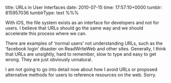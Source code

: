 title: URLs in User Interfaces
date: 2010-07-15
time: 17:57:10+0000
tumblr: 815957036
tumblrType: text
%%%

With iOS, the file system exists as an interface for developers and not for users. I believe that URLs should go the same way and we should accelerate this process where we can. 

There are examples of ‘normal users’ not understanding URLs, such as the ‘facebook login’ disaster on ReadWriteWeb and other sites. Generally, I think that URLs are unsightly, hard to remember, slow to type and easy to get wrong. They are just obviously unnatural. 

I am not going to go into detail now about how I avoid URLs or proposed alternative methods for users to reference resources on the web. Sorry. 
